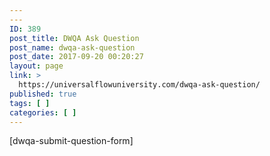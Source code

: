 ```yaml
---
---
ID: 389
post_title: DWQA Ask Question
post_name: dwqa-ask-question
post_date: 2017-09-20 00:20:27
layout: page
link: >
  https://universalflowuniversity.com/dwqa-ask-question/
published: true
tags: [ ]
categories: [ ]
---
```

[dwqa-submit-question-form]